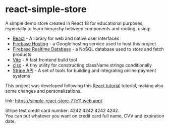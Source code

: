 # react-simple-store

A simple demo store created in React 18 for educational purposes, especially to learn hierarchy between components and routing, using:

- [React](https://react.dev/) - A library for web and native user interfaces
- [Firebase Hosting](https://firebase.google.com/docs/hosting) - a Google hosting service used to host this project
- [Firebase Realtime Database](https://firebase.google.com/docs/database) - a NoSQL database used to store and fetch products
- [Vite](https://vitejs.dev/) - A fast frontend build tool
- [clsx](https://www.npmjs.com/package/clsx) - A tiny utility for constructing className strings conditionally
- [Stripe API](https://stripe.com/docs/api) - A set of tools for building and integrating online payment systems

This project was developed following this [React tutorial](https://react-tutorial.app/) tutorial, making also some changes and personalizations.

link: https://simple-react-store-77c11.web.app/

Stripe test credit card number: 4242 4242 4242 4242.  
You can put whatever you want on credit card full name, CVV and expiration date.

